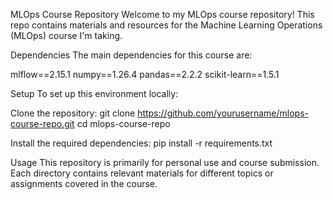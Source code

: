 MLOps Course Repository
Welcome to my MLOps course repository! This repo contains materials and resources for the Machine Learning Operations (MLOps) course I'm taking.

Dependencies
The main dependencies for this course are:

mlflow==2.15.1
numpy==1.26.4
pandas==2.2.2
scikit-learn==1.5.1

Setup
To set up this environment locally:

Clone the repository:
git clone https://github.com/yourusername/mlops-course-repo.git
cd mlops-course-repo

Install the required dependencies:
pip install -r requirements.txt

Usage
This repository is primarily for personal use and course submission. Each directory contains relevant materials for different topics or assignments covered in the course.